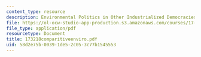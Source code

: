 ```yaml
---
content_type: resource
description: Environmental Politics in Other Industrialized Democracies
file: https://ol-ocw-studio-app-production.s3.amazonaws.com/courses/17-32-environmental-politics-and-policy-spring-2003/58d2e75b00391de52c053c77b1545553_173218comparitiveenviro.pdf
file_type: application/pdf
resourcetype: Document
title: 173218comparitiveenviro.pdf
uid: 58d2e75b-0039-1de5-2c05-3c77b1545553
---
```

